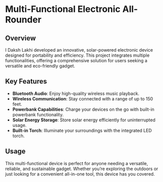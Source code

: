 # Multi-Functional Electronic All-Rounder

## Overview

I Daksh Lakhi developed an innovative, solar-powered electronic device designed for portability and efficiency. This project integrates multiple functionalities, offering a comprehensive solution for users seeking a versatile and eco-friendly gadget.

## Key Features

- **Bluetooth Audio**: Enjoy high-quality wireless music playback.
- **Wireless Communication**: Stay connected with a range of up to 150 feet.
- **Powerbank Capabilities**: Charge your devices on the go with built-in powerbank functionality.
- **Solar Energy Storage**: Store solar energy efficiently for uninterrupted usage.
- **Built-in Torch**: Illuminate your surroundings with the integrated LED torch.

## Usage

This multi-functional device is perfect for anyone needing a versatile, reliable, and sustainable gadget. Whether you’re exploring the outdoors or just looking for a convenient all-in-one tool, this device has you covered.